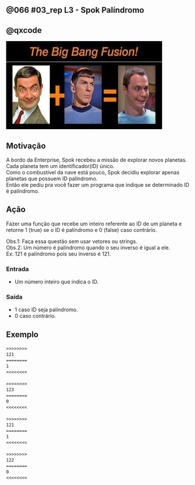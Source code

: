 ## @066 #03_rep L3 - Spok Palíndromo
## @qxcode

![](__capa.jpg)

## Motivação

A bordo da Enterprise, Spok recebeu a missão de explorar novos planetas.  
Cada planeta tem um identificador(ID) único.  
Como o combustível da nave está pouco, Spok decidiu explorar apenas planetas que possuem ID palíndromo.  
Então ele pediu pra você fazer um programa que indique se determinado ID é palíndromo.  

## Ação

Fazer uma função que recebe um inteiro referente ao ID de um planeta e retorne 1 (true)  se o ID é palíndromo e 0 (false) caso contrário.

Obs.1: Faça essa questão sem usar vetores ou strings.  
Obs.2: Um número é palíndromo quando o seu inverso é igual a ele.  
Ex: 121 é palíndromo pois seu inverso é 121.

### Entrada

*   Um número inteiro que indica o ID.  

### Saída

*   1 caso ID seja palíndromo.
*   0 caso contrário.  

## Exemplo
```
>>>>>>>>
121  
========  
1
<<<<<<<<

>>>>>>>>
123  
========
0
<<<<<<<<

>>>>>>>>
121
========
1
<<<<<<<<

>>>>>>>>
122
========
0
<<<<<<<<
```

#

<!---
>>>>>>>> 01
1
========
1
<<<<<<<<

>>>>>>>> 02
11
========
1
<<<<<<<<

>>>>>>>> 03
1235321
========
1
<<<<<<<<

>>>>>>>> 04
0
========
1
<<<<<<<<

>>>>>>>> 05
2220122
========
0
<<<<<<<<
--->